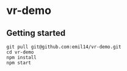# vr-demo

## Getting started
```shell
git pull git@github.com:emil14/vr-demo.git
cd vr-demo
npm install
npm start
```
